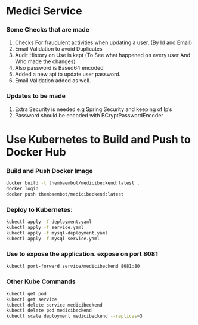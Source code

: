 # Medici Service

### Some Checks that are made

1. Checks For fraudulent activities when updating a user. (By Id and Email)
2. Email Validation to avoid Duplicates
3. Audit History on Use is kept (To See what happened on every user And Who made the changes)
4. Also password is Based64 encoded
5. Added a new api to update user password.
6. Email Validation added as well. 

### Updates to be made

1. Extra Security is needed e.g Spring Security and keeping of Ip’s
2. Password should be encoded with BCryptPasswordEncoder

# Use Kubernetes to Build and Push to Docker Hub

### Build and Push Docker Image

```bash
docker build -t thembaembot/medicibeckend:latest .
docker login
docker push thembaembot/medicibeckend:latest
```

### Deploy to Kubernetes:

```bash
kubectl apply -f deployment.yaml
kubectl apply -f service.yaml
kubectl apply -f mysql-deployment.yaml
kubectl apply -f mysql-service.yaml
```

### Use to expose the application. expose on port 8081

```bash
kubectl port-forward service/medicibeckend 8081:80
```

###  Other Kube Commands

```bash
kubectl get pod
kubectl get service
kubectl delete service medicibeckend
kubectl delete pod medicibeckend
kubectl scale deployment medicibeckend --replicas=3
```